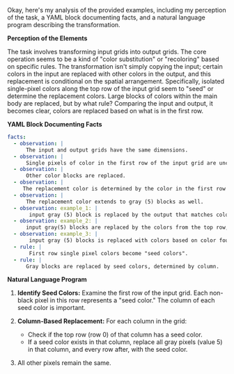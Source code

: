 Okay, here's my analysis of the provided examples, including my perception of the task, a YAML block documenting facts, and a natural language program describing the transformation.

**Perception of the Elements**

The task involves transforming input grids into output grids. The core operation seems to be a kind of "color substitution" or "recoloring" based on specific rules. The transformation isn't simply copying the input; certain colors in the input are replaced with other colors in the output, and this replacement is conditional on the spatial arrangement. Specifically, isolated single-pixel colors along the top row of the input grid seem to "seed" or determine the replacement colors. Large blocks of colors within the main body are replaced, but by what rule? Comparing the input and output, it becomes clear, colors are replaced based on what is in the first row.

**YAML Block Documenting Facts**


```yaml
facts:
  - observation: |
      The input and output grids have the same dimensions.
  - observation: |
      Single pixels of color in the first row of the input grid are unchanged.
  - observation: |
      Other color blocks are replaced.
  - observation: |
     The replacement color is determined by the color in the first row of the same column.
  - observation: |
      The replacement color extends to gray (5) blocks as well.
  - observation: example_1: |
       input gray (5) block is replaced by the output that matches color in the first row, column 4 - red(2).
  - observation: example_2: |
      input gray(5) blocks are replaced by the colors from the top row, blue(1), yellow(4), and azure(7).
  - observation: example_3: |
       input gray (5) blocks is replaced with colors based on color found in the first row in the columns:  blue(1), magenta(6) and azure (7)
  - rule: |
       First row single pixel colors become "seed colors".
  - rule: |
      Gray blocks are replaced by seed colors, determined by column.

```


**Natural Language Program**

1.  **Identify Seed Colors:** Examine the first row of the input grid. Each non-black pixel in this row represents a "seed color." The column of each seed color is important.

2.  **Column-Based Replacement:** For each column in the grid:
    *   Check if the top row (row 0) of that column has a seed color.
    *   If a seed color exists in that column, replace all gray pixels (value 5) in that column, and every row after, with the seed color.

3. All other pixels remain the same.
